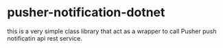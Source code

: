 # pusher-notification-dotnet

this is a very simple class library that act as a wrapper to call Pusher push notificatin api rest service.
